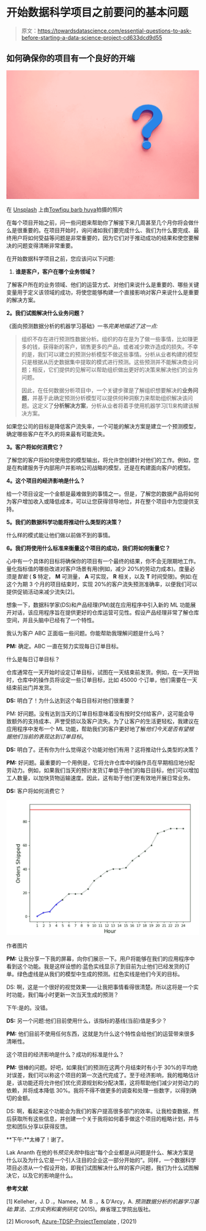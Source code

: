 # 开始数据科学项目之前要问的基本问题

> 原文：<https://towardsdatascience.com/essential-questions-to-ask-before-starting-a-data-science-project-cd633dcd9d55>

## 如何确保你的项目有一个良好的开端

![](img/1303c3b3060ad41459b0655268f371b5.png)

在 [Unsplash](https://unsplash.com?utm_source=medium&utm_medium=referral) 上由[Towfiqu barb huya](https://unsplash.com/@towfiqu999999?utm_source=medium&utm_medium=referral)拍摄的照片

在每个项目开始之前，问一些问题来帮助你了解接下来几周甚至几个月你将会做什么是很重要的。在项目开始时，询问诸如我们要完成什么、我们为什么要完成、最终用户将如何受益等问题是非常重要的，因为它们对于推动成功的结果和使您要解决的问题变得清晰非常重要。

在开始数据科学项目之前，您应该问以下问题:

1.  **谁是客户，客户在哪个业务领域？**

了解客户所在的业务领域、他们的运营方式、对他们来说什么是重要的、哪些关键变量用于定义该领域的成功，将使您能够构建一个直接影响对客户来说什么是重要的解决方案。

**2。我们试图解决什么业务问题？**

《面向预测数据分析的机器学习基础》一书*完美地描述了这一点:*

> 组织不存在进行预测性数据分析。组织的存在是为了做一些事情，比如赚更多的钱，获得新的客户，销售更多的产品，或者减少欺诈造成的损失。不幸的是，我们可以建立的预测分析模型不做这些事情。分析从业者构建的模型只是根据从历史数据集中提取的模式进行预测。这些预测并不能解决商业问题；相反，它们提供的见解可以帮助组织做出更好的决策来解决他们的业务问题。
> 
> 因此，在任何数据分析项目中，一个关键步骤是了解组织想要解决的**业务问题**，并基于此确定预测分析模型可以提供何种洞察力来帮助组织解决该问题。这定义了**分析解决方案**，分析从业者将着手使用机器学习[1]来构建该解决方案。

如果您公司的目标是降低客户流失率，一个可能的解决方案是建立一个预测模型，确定哪些客户在不久的将来最有可能流失。

**3。客户将如何消费它？**

了解您的客户将如何使用您的模型输出，将允许您创建针对他们的工作。例如，您是在构建服务于内部用户并影响公司战略的模型，还是在构建面向客户的模型。

**4。这个项目的经济影响是什么？**

给一个项目设定一个金额是最难做到的事情之一。但是，了解您的数据产品将如何为客户增加收入或降低成本，可以让您获得领导地位，并在整个项目中为您提供支持。

**5。我们的数据科学功能将推动什么类型的决策？**

什么样的模式能让他们做以前做不到的事情。

**6。我们将使用什么标准来衡量这个项目的成功，我们将如何衡量它？**

心中有一个具体的目标将确保你的项目有一个最终的结果，你不会无限期地工作。量化指标值的哪些改进对客户场景有用(例如，减少 20%的劳动力成本)。度量必须是*智能* ( **S** 特定， **M** 可测量， **A** 可实现， **R** 相关，以及 **T** 时间受限)。例如:在这个为期 3 个月的项目结束时，实现 20%的客户流失预测准确率，以便我们可以提供促销活动来减少流失[2]。

想象一下，数据科学家(DS)和产品经理(PM)就在应用程序中引入新的 ML 功能展开对话，该应用程序旨在提供更好的仓库运营可见性。假设产品经理非常了解仓库空间，并且头脑中已经有了一个特性。

我认为客户 ABC 正面临一些问题。你能帮助我理解问题是什么吗？

**PM:** 确定。ABC 一直在努力实现每日订单目标。

什么是每日订单目标？

仓库通常在一天开始时设定订单目标，试图在一天结束前发货。例如，在一天开始时，仓库中的操作员将设定一些订单目标，比如 45000 个订单，他们需要在一天结束前出门并发货。

**DS:** 明白了！为什么达到这个每日目标对他们很重要？

PM: 好问题。没有达到当天的订单目标意味着没有按时交付给客户，这可能会导致额外的支持成本、声誉受损以及客户流失。为了让客户的生活更轻松，我建议在应用程序中发布一个 ML 功能，帮助我们的客户更好地了解*他们今天是否有望根据他们当前的表现达到订单目标*。

**DS:** 明白了。还有你为什么觉得这个功能对他们有用？这将推动什么类型的决策？

**PM:** 好问题。最重要的一个用例是，它将允许仓库中的操作员在早期相应地分配劳动力。例如，如果我们当天的预计发货订单低于他们的每日目标，他们可以增加工人数量，以加快货物运输速度。因此，这有助于他们更有效地开展日常业务。

**DS:** 客户将如何消费它？

![](img/80f215ac35f528f18302a16836441edb.png)

作者图片

**PM:** 让我分享一下我的屏幕，向你们展示一下。用户将能够在我们的应用程序中看到这个功能。我是这样设想的:蓝色实线显示了到目前为止他们已经发货的订单。绿色虚线是从我们的模型中生成的预测。红色实线是他们今天的目标。

DS: 啊，这是一个很好的视觉效果——让我把事情看得很清楚。所以这将是一个实时功能，我们每小时更新一次当天生成的预测？

下午:是的。没错。

**DS:** 另一个问题:他们目前使用什么，该指标的基线(当前)值是多少？

**PM:** 他们目前不使用任何东西，这就是为什么这个特性会给他们的运营带来很多清晰性。

这个项目的经济影响是什么？成功的标准是什么？

**PM:** 很棒的问题。好吧，如果我们的预测在这两个月结束时有小于 30%的平均绝对误差，我们可以称这个项目的第一次迭代完成了。至于经济影响，我的粗略估计是，该功能还将允许他们优化资源规划和分配决策，这将帮助他们减少对劳动力的依赖，并将成本降低 30%。我将不得不做更多的调查和处理一些数字，以得到确切的金额。

DS: 啊，看起来这个功能会为我们的客户提高很多部门的效率。让我检查数据，然后获取所有这些信息，并创建一个关于我将如何着手做这个项目的粗略计划，并与您和团队分享以获得反馈。

**下午:**太棒了！谢了。

Lak Ananth 在他的书*预见失败*中指出“每个企业都是从问题是什么、解决方案是什么以及为什么它是一个引人注目的企业这一部分开始的”。同样，一个数据科学项目必须从一个假设开始，即我们试图解决什么样的客户问题，我们为什么试图解决它，以及它的影响是什么。

**参考文献**

[1] Kelleher，J. D .，Namee，M. B .，& D'Arcy，A. *预测数据分析的机器学习基础:算法、工作实例和案例研究* (2015)。麻省理工学院出版社。

[2] Microsoft, [Azure-TDSP-ProjectTemplate](https://github.com/Azure/Azure-TDSP-ProjectTemplate/blob/master/Docs/Project/Charter.md) , (2021)